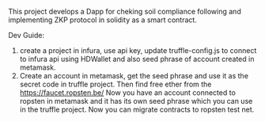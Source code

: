 This project develops a Dapp for cheking soil compliance following and implementing ZKP protocol in solidity as a smart contract. 

Dev Guide:
1. create a project in infura, use api key, update truffle-config.js to connect to infura api using HDWallet and also seed phrase of account created in metamask.
2. Create an account in metamask, get the seed phrase and use it as the secret code in truffle project. Then find free ether from the https://faucet.ropsten.be/
Now you have an account connected to ropsten in metamask and it has its own seed phrase which you can use in the truffle project. Now you can migrate contracts to ropsten test net.
